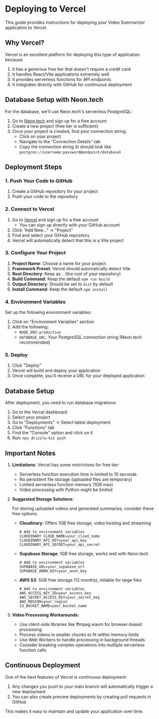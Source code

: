 # Deploying to Vercel

This guide provides instructions for deploying your Video Summarizer application to Vercel.

## Why Vercel?

Vercel is an excellent platform for deploying this type of application because:

1. It has a generous free tier that doesn't require a credit card
2. It handles React/Vite applications extremely well
3. It provides serverless functions for API endpoints
4. It integrates directly with GitHub for continuous deployment

## Database Setup with Neon.tech

For the database, we'll use Neon.tech's serverless PostgreSQL:

1. Go to [Neon.tech](https://neon.tech) and sign up for a free account
2. Create a new project (free tier is sufficient)
3. Once your project is created, find your connection string:
   - Click on your project
   - Navigate to the "Connection Details" tab
   - Copy the connection string (it should look like `postgres://username:password@endpoint/database`)

## Deployment Steps

### 1. Push Your Code to GitHub

1. Create a GitHub repository for your project
2. Push your code to the repository

### 2. Connect to Vercel

1. Go to [Vercel](https://vercel.com/) and sign up for a free account
   - You can sign up directly with your GitHub account
2. Click "Add New..." → "Project"
3. Find and select your GitHub repository
4. Vercel will automatically detect that this is a Vite project

### 3. Configure Your Project

1. **Project Name**: Choose a name for your project
2. **Framework Preset**: Vercel should automatically detect Vite
3. **Root Directory**: Keep as `.` (the root of your repository)
4. **Build Command**: Keep the default `npm run build`
5. **Output Directory**: Should be set to `dist` by default
6. **Install Command**: Keep the default `npm install`

### 4. Environment Variables

Set up the following environment variables:

1. Click on "Environment Variables" section
2. Add the following:
   - `NODE_ENV`: `production`
   - `DATABASE_URL`: Your PostgreSQL connection string (Neon.tech recommended)

### 5. Deploy

1. Click "Deploy"
2. Vercel will build and deploy your application
3. Once complete, you'll receive a URL for your deployed application

## Database Setup

After deployment, you need to run database migrations:

1. Go to the Vercel dashboard
2. Select your project
3. Go to "Deployments" → Select latest deployment
4. Click "Functions" tab
5. Find the "Console" option and click on it
6. Run: `npx drizzle-kit push`

## Important Notes

1. **Limitations**: Vercel has some restrictions for free tier:
   - Serverless function execution time is limited to 10 seconds
   - No persistent file storage (uploaded files are temporary)
   - Limited serverless function memory (1GB max)
   - Video processing with Python might be limited

2. **Suggested Storage Solutions**:

   For storing uploaded videos and generated summaries, consider these free options:
   
   - **Cloudinary**: Offers 1GB free storage, video hosting and streaming
     ```
     # Add to environment variables
     CLOUDINARY_CLOUD_NAME=your_cloud_name
     CLOUDINARY_API_KEY=your_api_key
     CLOUDINARY_API_SECRET=your_api_secret
     ```
   
   - **Supabase Storage**: 1GB free storage, works well with Neon.tech
     ```
     # Add to environment variables
     SUPABASE_URL=your_supabase_url
     SUPABASE_ANON_KEY=your_anon_key
     ```
   
   - **AWS S3**: 5GB free storage (12 months), reliable for large files
     ```
     # Add to environment variables
     AWS_ACCESS_KEY_ID=your_access_key
     AWS_SECRET_ACCESS_KEY=your_secret_key
     AWS_REGION=your_region
     S3_BUCKET_NAME=your_bucket_name
     ```

3. **Video Processing Workarounds**:
   
   - Use client-side libraries like ffmpeg.wasm for browser-based processing
   - Process videos in smaller chunks to fit within memory limits
   - Use Web Workers to handle processing in background threads
   - Consider breaking complex operations into multiple serverless function calls

## Continuous Deployment

One of the best features of Vercel is continuous deployment:

1. Any changes you push to your main branch will automatically trigger a new deployment
2. You can also create preview deployments by creating pull requests in GitHub

This makes it easy to maintain and update your application over time.